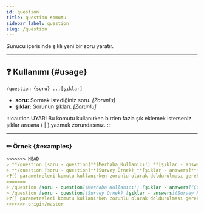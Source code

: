```yaml
---
id: question
title: question Komutu
sidebar_label: question
slug: /question
---
```

Sunucu içerisinde şıklı yeni bir soru yaratır.

---

## ❓ Kullanımı {#usage}

`/question {soru} ...[şıklar]`

- **soru:** Sormak istediğiniz soru. *[Zorunlu]*
- **şıklar:** Sorunun şıkları. *[Zorunlu]*

:::caution UYARI
Bu komutu kullanırken birden fazla şık eklemek isterseniz şıklar arasına ( | ) yazmak zorundasınız. 
:::

---

### ✏ Örnek {#examples}
```markdown 
<<<<<<< HEAD
> **/question [soru - question]**(Merhaba Kullanıcı!) **[şıklar - answers]**(Çekiliş|Asena|Bot)
> **/question [soru - question]**(Survey Örnek) **[şıklar - answers]**(Survey|Komut|Asena)
>❓[] parametreleri komutu kullanırken zorunlu olarak doldurulması gereken yerlerdir. () parametreleri [] ile belirtilen zorunlu yerlere yazabileceğiniz örnek kelimelerdir.
=======
> /question [soru - question](Merhaba Kullanıcı!) [şıklar - answers](Çekiliş|Asena|Bot)
> /question [soru - question](Survey Örnek) [şıklar - answers](Survey|Komut|Asena)
>❓[] parametreleri komutu kullanırken zorunlu olarak doldurulması gereken yerlerdir. () parametreleri ile belirtilenler ise [] ile belirtilen zorunlu yerlere yazabileceğiniz örnek cümlelerdir.
>>>>>>> origin/master
